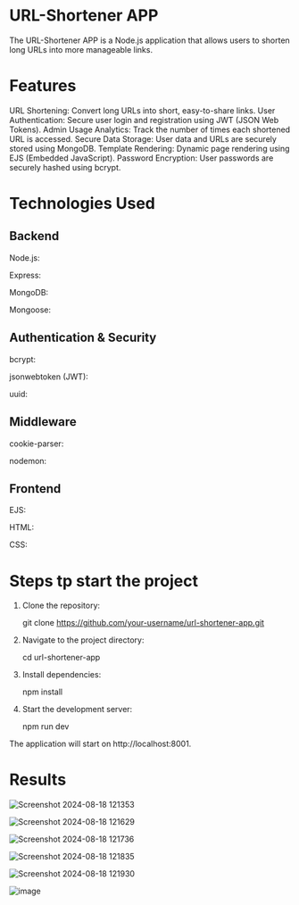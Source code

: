 # URL-Shortener APP

The URL-Shortener APP is a Node.js application that allows users to shorten long URLs into more manageable links. 

# Features
URL Shortening: Convert long URLs into short, easy-to-share links.
User Authentication: Secure user login and registration using JWT (JSON Web Tokens).
Admin Usage Analytics: Track the number of times each shortened URL is accessed.
Secure Data Storage: User data and URLs are securely stored using MongoDB.
Template Rendering: Dynamic page rendering using EJS (Embedded JavaScript).
Password Encryption: User passwords are securely hashed using bcrypt.

# Technologies Used

## Backend
Node.js: 

Express: 

MongoDB: 

Mongoose:


## Authentication & Security
bcrypt: 

jsonwebtoken (JWT):

uuid:

## Middleware
cookie-parser:

nodemon: 


## Frontend
EJS:

HTML:

CSS:


# Steps tp start the project 

1. Clone the repository:
   
   git clone https://github.com/your-username/url-shortener-app.git

2. Navigate to the project directory:
   
   cd url-shortener-app

3. Install dependencies:

   npm install

4. Start the development server:

   npm run dev

The application will start on
http://localhost:8001.


# Results 


![Screenshot 2024-08-18 121353](https://github.com/user-attachments/assets/e184c348-a3dc-49a1-a7e3-224b10a80a79)

![Screenshot 2024-08-18 121629](https://github.com/user-attachments/assets/356bd114-4749-4a65-ab7c-42627fb75aa3)

![Screenshot 2024-08-18 121736](https://github.com/user-attachments/assets/1a8c2c0d-28f8-4979-9070-5669b5da0fc9)

![Screenshot 2024-08-18 121835](https://github.com/user-attachments/assets/a3d105dc-be66-4a9d-adc9-b92158fa9cd1)

![Screenshot 2024-08-18 121930](https://github.com/user-attachments/assets/33df1a55-1d3d-489e-81d4-9b6696797566)

![image](https://github.com/user-attachments/assets/3df63082-2420-472c-bcd9-b0f34a07d07d)




